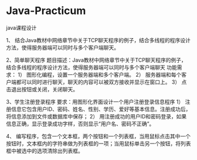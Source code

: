 # Java-Practicum
 java课程设计

1、    结合Java教材中网络章节中关于TCP聊天程序的例子，结合多线程的程序设计方法，使得服务器端可以同时与多个客户端聊天。

2、简单聊天程序
题目描述：Java教材中网络章节中关于TCP聊天程序的例子，结合多线程的程序设计方法，使得服务器端可以同时与多个客户端聊天
功能需求：
1）    图形化编程，设置一个服务器端和多个客户端。
2）    服务器端和每个客户端都可以同时进行聊天，聊天的内容可以被双方接收并显示在窗口上。
3）    点击退出按钮或关闭，关闭聊天。

3、学生注册登录程序
要求：用图形化界面设计一个用户注册登录信息程序
1）    注册信息它包含用户ID、密码、姓名、性别、学历、爱好等基本信息。注册成功后，将信息添加到文件或数据库中保存；
2）    用注册成功的用户ID和密码登录，如果信息正确，显示登录成功字样，否则显示“用户名、密码不正确”。


4、	编写程序，包含一个文本框，两个按钮和一个列表框，当用鼠标点击其中一个按钮时，文本框内的字符串做为列表框的一项；当用鼠标单击另一个按钮，将列表框中被选中的选项清除出列表框。
